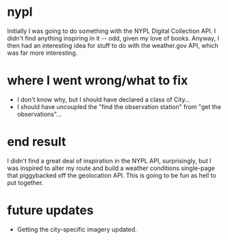 # nypl
Initially I was going to do something with the NYPL Digital Collection API.  I didn't find anything inspiring in it -- odd, given my love of books.  Anyway, I then had an interesting idea for stuff to do with the weather.gov API, which was far more interesting.

# where I went wrong/what to fix
* I don't know why, but I should have declared a class of City...
* I should have uncoupled the "find the observation station" from "get the observations"...

# end result
I didn't find a great deal of inspiration in the NYPL API, surprisingly, but I was inspired to alter my route and build a weather conditions single-page that piggybacked off the geolocation API.  This is going to be fun as hell to put together.

# future updates
* Getting the city-specific imagery updated.

